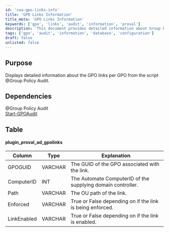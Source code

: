 ```yaml
---
id: 'cwa-gpo-links-info'
title: 'GPO Links Information'
title_meta: 'GPO Links Information'
keywords: ['gpo', 'links', 'audit', 'information', 'proval']
description: 'This document provides detailed information about Group Policy Object (GPO) links as retrieved from the Group Policy Audit script. It outlines the dependencies, table structure, and the meaning of each column in the data output.'
tags: ['gpo', 'audit', 'information', 'database', 'configuration']
draft: false
unlisted: false
---
```

## Purpose

Displays detailed information about the GPO links per GPO from the script @Group Policy Audit.

## Dependencies

@Group Policy Audit  
[Start-GPOAudit](https://proval.itglue.com/DOC-5078775-7457846)  

## Table

#### plugin_proval_ad_gpolinks

| Column       | Type    | Explanation                                                        |
|--------------|---------|--------------------------------------------------------------------|
| GPOGUID      | VARCHAR | The GUID of the GPO associated with the link.                     |
| ComputerID   | INT     | The Automate ComputerID of the supplying domain controller.       |
| Path         | VARCHAR | The OU path of the link.                                          |
| Enforced      | VARCHAR | True or False depending on if the link is being enforced.        |
| LinkEnabled   | VARCHAR | True or False depending on if the link is enabled.               |



